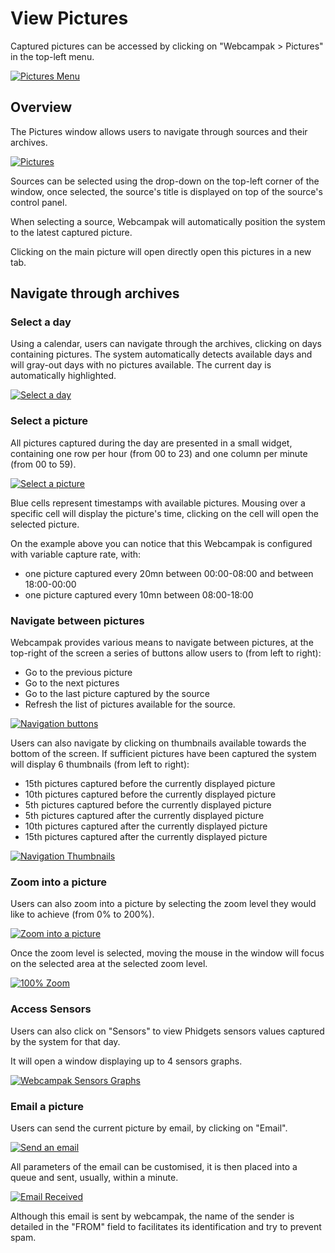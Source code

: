 # View Pictures

Captured pictures can be accessed by clicking on "Webcampak > Pictures" in the top-left menu.

[![Pictures Menu](images/desktop.menu.pictures.en.png "Pictures Menu")](images/desktop.menu.pictures.en.png "Click to see the full image.")

## Overview

The Pictures window allows users to navigate through sources and their archives.

[![Pictures](images/desktop.pictures.en.png "Pictures")](images/desktop.pictures.en.png "Click to see the full image.")

Sources can be selected using the drop-down on the top-left corner of the window, once selected, the source's title is displayed on top of the source's control panel.

When selecting a source, Webcampak will automatically position the system to the latest captured picture.

Clicking on the main picture will open directly open this pictures in a new tab.

## Navigate through archives

### Select a day

Using a calendar, users can navigate through the archives, clicking on days containing pictures. The system automatically detects available days and will gray-out days with no pictures available. The current day is automatically highlighted.

[![Select a day](images/desktop.pictures.calendar.days.en.png "Select a day")](images/desktop.pictures.calendar.days.en.png "Click to see the full image.")

### Select a picture

All pictures captured during the day are presented in a small widget, containing one row per hour (from 00 to 23) and one column per minute (from 00 to 59).

[![Select a picture](images/desktop.pictures.calendar.hours.en.png "Select a picture")](images/desktop.pictures.calendar.hours.en.png "Click to see the full image.")

Blue cells represent timestamps with available pictures. Mousing over a specific cell will display the picture's time, clicking on the cell will open the selected picture.

On the example above you can notice that this Webcampak is configured with variable capture rate, with:

* one picture captured every 20mn between 00:00-08:00 and between 18:00-00:00
* one picture captured every 10mn between 08:00-18:00

### Navigate between pictures

Webcampak provides various means to navigate between pictures, at the top-right of the screen a series of buttons allow users to (from left to right):

* Go to the previous picture
* Go to the next pictures
* Go to the last picture captured by the source
* Refresh the list of pictures available for the source.

[![Navigation buttons](images/desktop.pictures.navigate.buttons.en.png "Navigation buttons")](images/desktop.pictures.navigate.buttons.en.png "Click to see the full image.")

Users can also navigate by clicking on thumbnails available towards the bottom of the screen. If sufficient pictures have been captured the system will display 6 thumbnails (from left to right):

* 15th pictures captured before the currently displayed picture
* 10th pictures captured before the currently displayed picture
* 5th pictures captured before the currently displayed picture
* 5th pictures captured after the currently displayed picture
* 10th pictures captured after the currently displayed picture
* 15th pictures captured after the currently displayed picture

[![Navigation Thumbnails](images/desktop.pictures.navigate.thumbnails.en.png "Navigation Thumbnails")](images/desktop.pictures.navigate.thumbnails.en.png "Click to see the full image.")

### Zoom into a picture

Users can also zoom into a picture by selecting the zoom level they would like to achieve (from 0% to 200%).

[![Zoom into a picture](images/desktop.pictures.zoom.default.en.png "Zoom into a picture")](images/desktop.pictures.zoom.default.en.png "Click to see the full image.")

Once the zoom level is selected, moving the mouse in the window will focus on the selected area at the selected zoom level.

[![100% Zoom](images/desktop.pictures.zoom.100.en.png "100% Zoom")](images/desktop.pictures.zoom.100.en.png "Click to see the full image.")

### Access Sensors

Users can also click on "Sensors" to view Phidgets sensors values captured by the system for that day.

It will open a window displaying up to 4 sensors graphs.

[![Webcampak Sensors Graphs](images/desktop.pictures.sensors.en.png "Webcampak Sensors Graphs")](images/desktop.pictures.sensors.en.png "Click to see the full image.")

### Email a picture

Users can send the current picture by email, by clicking on "Email".

[![Send an email](images/desktop.pictures.email.send.en.png "Send an email")](images/desktop.pictures.email.send.en.png "Click to see the full image.")

All parameters of the email can be customised, it is then placed into a queue and sent, usually, within a minute.

[![Email Received](images/desktop.pictures.email.received.en.png "Email Received")](images/desktop.pictures.email.received.en.png "Click to see the full image.")

Although this email is sent by webcampak, the name of the sender is detailed in the "FROM" field to facilitates its identification and try to prevent spam.



